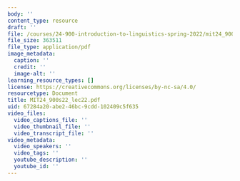 ```yaml
---
body: ''
content_type: resource
draft: ''
file: /courses/24-900-introduction-to-linguistics-spring-2022/mit24_900s22_lec22.pdf
file_size: 363511
file_type: application/pdf
image_metadata:
  caption: ''
  credit: ''
  image-alt: ''
learning_resource_types: []
license: https://creativecommons.org/licenses/by-nc-sa/4.0/
resourcetype: Document
title: MIT24_900s22_lec22.pdf
uid: 67284a20-abe2-46bc-9cdd-102409c5f635
video_files:
  video_captions_file: ''
  video_thumbnail_file: ''
  video_transcript_file: ''
video_metadata:
  video_speakers: ''
  video_tags: ''
  youtube_description: ''
  youtube_id: ''
---
```

